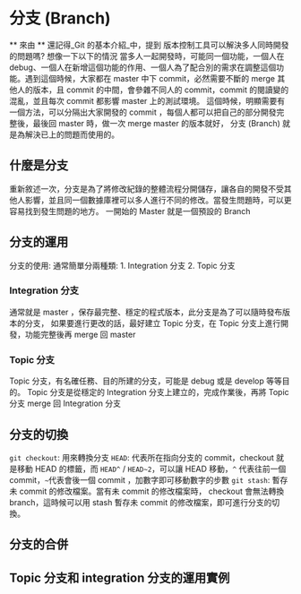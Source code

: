 # 分支 (Branch)

** 來由 **
  還記得_Git 的基本介紹_中，提到 版本控制工具可以解決多人同時開發的問題嗎? 想像一下以下的情況
  當多人一起開發時，可能同一個功能，一個人在 debug、一個人在新增這個功能的作用、一個人為了配合別的需求在調整這個功能。遇到這個時候，大家都在 master 中下 commit，必然需要不斷的 merge 其他人的版本，且 commit 的中間，會參雜不同人的 commit，commit 的閱讀變的混亂，並且每次 commit 都影響 master 上的測試環境。
  這個時候，明顯需要有一個方法，可以分隔出大家開發的 commit ，每個人都可以把自己的部分開發完整後，最後回 master 時，做一次 merge master 的版本就好， 分支 (Branch) 就是為解決已上的問題而使用的。

## 什麼是分支

重新敘述一次，分支是為了將修改紀錄的整體流程分開儲存，讓各自的開發不受其他人影響，並且同一個數據庫裡可以多人進行不同的修改。當發生問題時，可以更容易找到發生問題的地方。
一開始的 Master 就是一個預設的 Branch

## 分支的運用

分支的使用: 通常簡單分兩種類: 1. Integration 分支 2. Topic 分支

### Integration 分支

通常就是 master ，保存最完整、穩定的程式版本，此分支是為了可以隨時發布版本的分支， 如果要進行更改的話，最好建立 Topic 分支，在 Topic 分支上進行開發，功能完整後再 merge 回 master

### Topic 分支

Topic 分支，有名確任務、目的所建的分支，可能是 debug 或是 develop 等等目的。
Topic 分支是從穩定的 Integration 分支上建立的，完成作業後，再將 Topic 分支 merge 回 Integration 分支

## 分支的切換

`git checkout`: 用來轉換分支
`HEAD`: 代表所在指向分支的 commit，checkout 就是移動 HEAD 的標籤，而 `HEAD^` / `HEAD~2`，可以讓 HEAD 移動，`^` 代表往前一個 commit，`~`代表會後一個 commit ，加數字即可移動數字的步數
`git stash`: 暫存未 commit 的修改檔案。當有未 commit 的修改檔案時， checkout 會無法轉換 branch，這時候可以用 stash 暫存未 commit 的修改檔案，即可進行分支的切換。

## 分支的合併

## Topic 分支和 integration 分支的運用實例